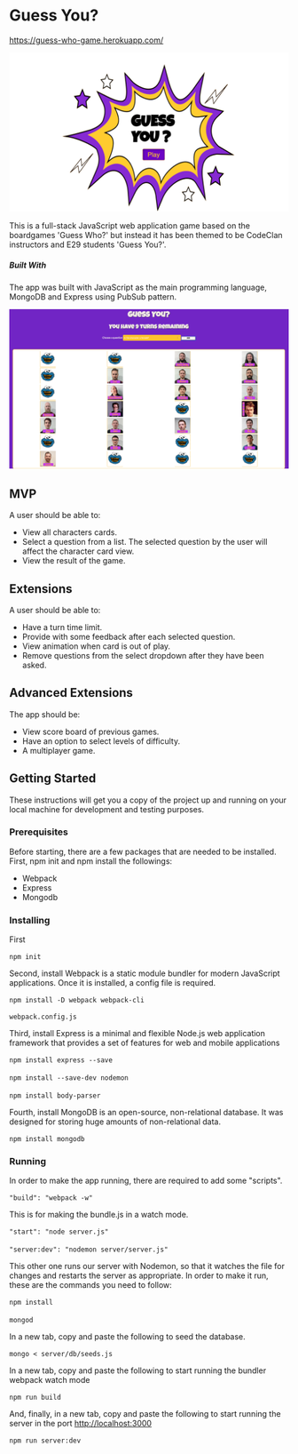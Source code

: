 # Guess You?

<https://guess-who-game.herokuapp.com/>

![Guess You? - Welcome Page](images/guess_you_welcome.png)

This is a full-stack JavaScript web application game based on the boardgames 'Guess Who?' but instead it has been themed to be CodeClan instructors and E29 students 'Guess You?'.

##### Built With

The app was built with JavaScript as the main programming language, MongoDB and Express using PubSub pattern.

![Guess You? - Main View](images/guess_you_running_game.png)

## MVP

A user should be able to:

* View all characters cards.
* Select a question from a list. The selected question by the user will affect the character card view.
* View the result of the game.

## Extensions

A user should be able to:

* Have a turn time limit.
* Provide with some feedback after each selected question.
* View animation when card is out of play.
* Remove questions from the select dropdown after they have been asked.


## Advanced Extensions

The app should be:

* View score board of previous games.
* Have an option to select levels of difficulty.
* A multiplayer game.

## Getting Started

These instructions will get you a copy of the project up and running on your local machine for development and testing purposes.

### Prerequisites

Before starting, there are a few packages that are needed to be installed. First, npm init and npm install the followings:

* Webpack
* Express
* Mongodb

### Installing

First

```
npm init
```

Second, install Webpack is a static module bundler for modern JavaScript applications. Once it is installed, a config file is required.

```
npm install -D webpack webpack-cli
```

```
webpack.config.js
```

Third, install Express is a minimal and flexible Node.js web application framework that provides a set of features for web and mobile applications

```
npm install express --save

npm install --save-dev nodemon

npm install body-parser
```

Fourth, install MongoDB is an open-source, non-relational database. It was designed for storing huge amounts of non-relational data.

```
npm install mongodb
```

### Running

In order to make the app running, there are required to add some "scripts".

```
"build": "webpack -w"
```
This is for making the bundle.js in a watch mode.

```
"start": "node server.js"

"server:dev": "nodemon server/server.js"
```

This other one runs our server with Nodemon, so that it watches the file for changes and restarts the server as appropriate. In order to make it run, these are the commands you need to follow:

```
npm install

mongod
```
In a new tab, copy and paste the following to seed the database.

```
mongo < server/db/seeds.js
```

In a new tab, copy and paste the following to start running the bundler webpack watch mode

```
npm run build
```

And, finally, in a new tab, copy and paste the following to start running the server in the port <http://localhost:3000>

```
npm run server:dev
```



